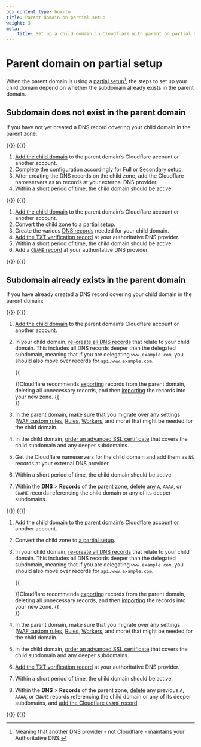 ```yaml
---
pcx_content_type: how-to
title: Parent domain on partial setup
weight: 3
meta:
    title: Set up a child domain in Cloudflare with parent on partial setup
---
```


# Parent domain on partial setup

When the parent domain is using a [partial setup](/dns/zone-setups/partial-setup/)[^2], the steps to set up your child domain depend on whether the subdomain already exists in the parent domain.

## Subdomain does not exist in the parent domain

If you have not yet created a DNS record covering your child domain in the parent zone:

{{<tabs labels="Child is Full or Secondary | Child is Partial">}}
{{<tab label="child is full or secondary" no-code="true">}}

1. [Add the child domain](/fundamentals/setup/manage-domains/add-site/) to the parent domain’s Cloudflare account or another account.
2. Complete the configuration accordingly for [Full](/dns/zone-setups/full-setup/setup/) or [Secondary](/dns/zone-setups/zone-transfers/cloudflare-as-secondary/setup/) setup.
3. After creating the DNS records on the child zone, add the Cloudflare nameservers as `NS` records at your external DNS provider.
4. Within a short period of time, the child domain should be active.

{{</tab>}}
{{<tab label="child is partial" no-code="true">}}

1. [Add the child domain](/fundamentals/setup/manage-domains/add-site/) to the parent domain’s Cloudflare account or another account.
2. Convert the child zone to [a partial setup](/dns/zone-setups/partial-setup/setup/#add-your-domain-to-cloudflare).
3. Create the various [DNS records](/dns/manage-dns-records/how-to/create-dns-records/) needed for your child domain.
4. [Add the TXT verification record](/dns/zone-setups/partial-setup/setup/#verify-ownership-for-your-domain) at your authoritative DNS provider.
5. Within a short period of time, the child domain should be active.
6. Add a [`CNAME` record](/dns/zone-setups/partial-setup/setup/#add-dns-records) at your authoritative DNS provider.

{{</tab>}}
{{</tabs>}}

## Subdomain already exists in the parent domain

If you have already created a DNS record covering your child domain in the parent domain:

{{<tabs labels="Child is Full or Secondary | Child is Partial">}}
{{<tab label="child is full or secondary" no-code="true">}}

1. [Add the child domain](/fundamentals/setup/manage-domains/add-site/) to the parent domain’s Cloudflare account or another account.
2. In your child domain, [re-create all DNS records](/dns/manage-dns-records/how-to/create-dns-records/) that relate to your child domain. This includes all DNS records deeper than the delegated subdomain, meaning that if you are delegating `www.example.com`, you should also move over records for `api.www.example.com`.

    {{<Aside type="note">}}Cloudflare recommends [exporting](/dns/manage-dns-records/how-to/import-and-export/#export-records) records from the parent domain, deleting all unnecessary records, and then [importing](/dns/manage-dns-records/how-to/import-and-export/#import-records) the records into your new zone.
    {{</Aside>}}

3. In the parent domain, make sure that you migrate over any settings ([WAF custom rules](/waf/custom-rules/), [Rules](/rules/), [Workers](/workers/), and more) that might be needed for the child domain.
4. In the child domain, [order an advanced SSL certificate](/ssl/edge-certificates/advanced-certificate-manager/) that covers the child subdomain and any deeper subdomains.
5. Get the Cloudflare nameservers for the child domain and add them as `NS` records at your external DNS provider.
6. Within a short period of time, the child domain should be active.
7. Within the **DNS** > **Records** of the parent zone, [delete](/dns/manage-dns-records/how-to/create-dns-records/#delete-dns-records) any `A`, `AAAA`, or `CNAME` records referencing the child domain or any of its deeper subdomains.

{{</tab>}}
{{<tab label="child is partial" no-code="true">}}

1. [Add the child domain](/fundamentals/setup/manage-domains/add-site/) to the parent domain’s Cloudflare account or another account.
2. Convert the child zone to [a partial setup](/dns/zone-setups/partial-setup/setup/#add-your-domain-to-cloudflare).
3. In your child domain, [re-create all DNS records](/dns/manage-dns-records/how-to/create-dns-records/) that relate to your child domain. This includes all DNS records deeper than the delegated subdomain, meaning that if you are delegating `www.example.com`, you should also move over records for `api.www.example.com`.

    {{<Aside type="note">}}Cloudflare recommends [exporting](/dns/manage-dns-records/how-to/import-and-export/#export-records) records from the parent domain, deleting all unnecessary records, and then [importing](/dns/manage-dns-records/how-to/import-and-export/#import-records) the records into your new zone.
    {{</Aside>}}

4. In the parent domain, make sure that you migrate over any settings ([WAF custom rules](/waf/custom-rules/), [Rules](/rules/), [Workers](/workers/), and more) that might be needed for the child domain.
5. In the child domain, [order an advanced SSL certificate](/ssl/edge-certificates/advanced-certificate-manager/) that covers the child subdomain and any deeper subdomains.
6. [Add the TXT verification record](/dns/zone-setups/partial-setup/setup/#verify-ownership-for-your-domain) at your authoritative DNS provider.
7. Within a short period of time, the child domain should be active.
8. Within the **DNS** > **Records** of the parent zone, [delete](/dns/manage-dns-records/how-to/create-dns-records/#delete-dns-records) any previous `A`, `AAAA`, or `CNAME` records referencing the child domain or any of its deeper subdomains, and [add the Cloudflare `CNAME` record](/dns/zone-setups/partial-setup/setup/#add-dns-records).

{{</tab>}}
{{</tabs>}}

[^2]: Meaning that another DNS provider - not Cloudflare - maintains your Authoritative DNS.